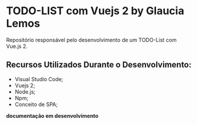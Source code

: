# TODO-LIST com Vuejs 2 by Glaucia Lemos

Repositório responsável pelo desenvolvimento de um TODO-List com Vue.js 2.

## Recursos Utilizados Durante o Desenvolvimento:

- Visual Studio Code;
- Vuejs 2;
- Node.js;
- Npm;
- Conceito de SPA;

**documentação em desenvolvimento**
